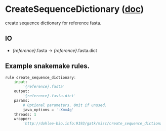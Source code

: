 # CreateSequenceDictionary ([doc](https://software.broadinstitute.org/gatk/documentation/tooldocs/4.0.3.0/picard_sam_CreateSequenceDictionary.php))

create sequence dictionary for reference fasta.

## IO

- *{reference}*.fasta -> *{reference}*.fasta.dict

## Example snakemake rules.

```python
rule create_sequence_dictionary:
    input:
        '{reference}.fasta'
    output:
        '{reference}.fasta.dict'
    params:
        # Optional parameters. Omit if unused.
        java_options = '-Xmx4g'
    threads: 1
    wrapper:
        'http://dohlee-bio.info:9193/gatk/misc/create_sequence_dictionary'
```
